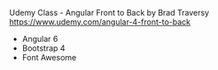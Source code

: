 Udemy Class - Angular Front to Back by Brad Traversy
https://www.udemy.com/angular-4-front-to-back

- Angular 6
- Bootstrap 4
- Font Awesome
